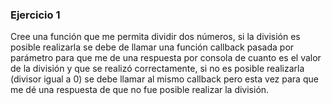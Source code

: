 ### Ejercicio 1
Cree una función que me permita dividir dos números, si la división es posible realizarla se debe de llamar una función callback pasada por parámetro para que me de una respuesta por consola de cuanto es el valor de la división y que se realizó correctamente, si no es posible realizarla (divisor igual a 0) se debe llamar al mismo callback pero esta vez para que me dé una respuesta de que no fue posible realizar la división.

